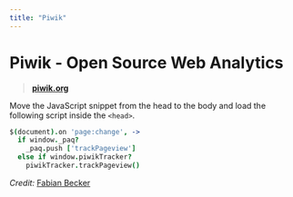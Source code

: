 ```yaml
---
title: "Piwik"
---
```


# Piwik - Open Source Web Analytics

> **[piwik.org](http://piwik.org/)**

Move the JavaScript snippet from the head to the body and load the following script inside the `<head>`.

```coffeescript
$(document).on 'page:change', ->
  if window._paq?
    _paq.push ['trackPageview']
  else if window.piwikTracker?
    piwikTracker.trackPageview()
```

*Credit:* [Fabian Becker](https://github.com/halfdan)
